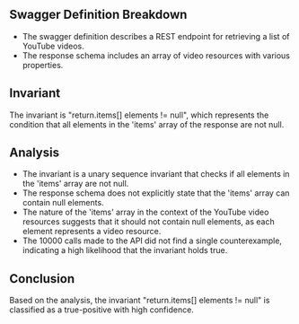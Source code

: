 ## Swagger Definition Breakdown
- The swagger definition describes a REST endpoint for retrieving a list of YouTube videos.
- The response schema includes an array of video resources with various properties.

## Invariant
The invariant is "return.items[] elements != null", which represents the condition that all elements in the 'items' array of the response are not null.

## Analysis
- The invariant is a unary sequence invariant that checks if all elements in the 'items' array are not null.
- The response schema does not explicitly state that the 'items' array can contain null elements.
- The nature of the 'items' array in the context of the YouTube video resources suggests that it should not contain null elements, as each element represents a video resource.
- The 10000 calls made to the API did not find a single counterexample, indicating a high likelihood that the invariant holds true.

## Conclusion
Based on the analysis, the invariant "return.items[] elements != null" is classified as a true-positive with high confidence.
